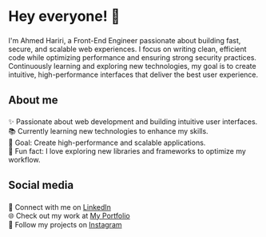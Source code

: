 <h1 align="left">Hey everyone! 🚀</h1>

###

<p align="left">
  I'm Ahmed Hariri, a Front-End Engineer passionate about building fast, secure, and scalable web experiences. 
  I focus on writing clean, efficient code while optimizing performance and ensuring strong security practices. 
  Continuously learning and exploring new technologies, my goal is to create intuitive, high-performance interfaces that
  deliver the best user experience.
</p>

###

<h2 align="left">About me</h2>

###

<p align="left">
  ✨ Passionate about web development and building intuitive user interfaces.<br>
  📚 Currently learning new technologies to enhance my skills.<br>
  🎯 Goal: Create high-performance and scalable applications.<br>
  🎲 Fun fact: I love exploring new libraries and frameworks to optimize my workflow.<br>
</p>

###

<h2 align="left">Social media</h2>

###

<p align="left">
  🔗 Connect with me on <a href="https://www.linkedin.com/in/ahmed-hariri-965460295" target="_blank">LinkedIn</a><br> 
  🌐 Check out my work at <a href="https://ahmed-hrr.vercel.app" target="_blank">My Portfolio</a><br>
  📸 Follow my projects on <a href="https://www.instagram.com/ahmed__hrr" target="_blank">Instagram</a>
</p>
